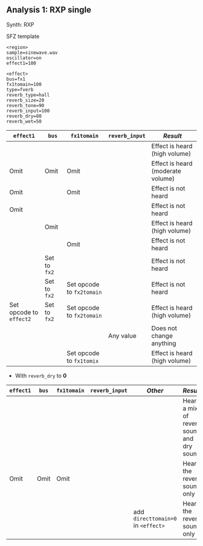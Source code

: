 ## Analysis 1: RXP single

Synth: RXP

SFZ template
```
<region>
sample=sinewave.wav
oscillator=on
effect1=100

<effect>
bus=fx1
fx1tomain=100
type=fverb
reverb_type=hall
reverb_size=20
reverb_tone=90
reverb_input=100
reverb_dry=80
reverb_wet=50
```


| `effect1`  | `bus` | `fx1tomain` | `reverb_input` | *Result*        |
| ---------- | ----- | ----------- | -------------- | --------------- |
|            |       |             |                | Effect is heard (high volume) |
| Omit       | Omit  | Omit        |                | Effect is heard (moderate volume) |
| Omit       |       | Omit        |                | Effect is not heard |
| Omit       |       |             |                | Effect is not heard |
|            | Omit  |             |                | Effect is heard (high volume) |
|            |       | Omit        |                | Effect is not heard |
|            | Set to `fx2`  |             |                | Effect is not heard |
|            | Set to `fx2`  | Set opcode to `fx2tomain` |                | Effect is not heard |
| Set opcode to `effect2` | Set to `fx2`  | Set opcode to `fx2tomain` |                | Effect is heard (high volume) |
|            |       |             | Any value | Does not change anything |
|            |       | Set opcode to `fx1tomix` |                | Effect is heard (high volume) |

- With `reverb_dry` to **0**

| `effect1`  | `bus` | `fx1tomain` | `reverb_input` | *Other* | *Result*        |
| ---------- | ----- | ----------- | -------------- | ------- | --------------- |
|            |       |             |                |         | Hear a mix of reverb sound and dry sound |
| Omit       | Omit  | Omit        |                |         | Hear the reverb sound only |
|            |       |             |                | add `directtomain=0` in `<effect>` | Hear the reverb sound only |
